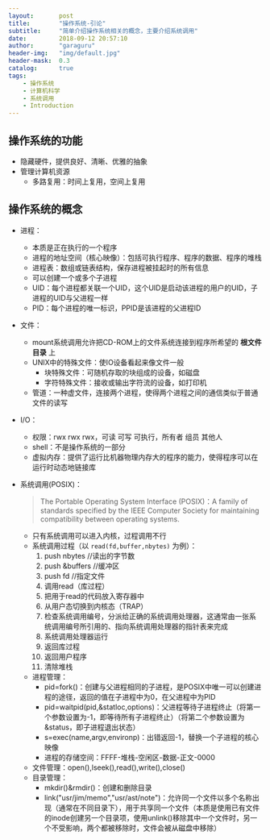 ```yaml
---
layout:       post
title:        "操作系统-引论"
subtitle:     "简单介绍操作系统相关的概念，主要介绍系统调用"
date:         2018-09-12 20:57:10
author:       "garaguru"
header-img:   "img/default.jpg"
header-mask:  0.3
catalog:      true
tags:
    - 操作系统
    - 计算机科学
    - 系统调用
    - Introduction
---
```


## 操作系统的功能
- 隐藏硬件，提供良好、清晰、优雅的抽象
- 管理计算机资源
    - 多路复用：时间上复用，空间上复用

## 操作系统的概念
- 进程：
    - 本质是正在执行的一个程序
    - 进程的地址空间（核心映像）：包括可执行程序、程序的数据、程序的堆栈
    - 进程表：数组或链表结构，保存进程被挂起时的所有信息
    - 可以创建一个或多个子进程
    - UID：每个进程都关联一个UID，这个UID是启动该进程的用户的UID，子进程的UID与父进程一样
    - PID：每个进程的唯一标识，PPID是该进程的父进程ID
- 文件：
    - mount系统调用允许把CD-ROM上的文件系统连接到程序所希望的 **根文件目录** 上 
    - UNIX中的特殊文件：使IO设备看起来像文件一般
       - 块特殊文件：可随机存取的块组成的设备，如磁盘
       - 字符特殊文件：接收或输出字符流的设备，如打印机
    - 管道：一种虚文件，连接两个进程，使得两个进程之间的通信类似于普通文件的读写
- I/O：
    - 权限：rwx rwx rwx，可读 可写 可执行，所有者 组员 其他人
    - shell：不是操作系统的一部分
    - 虚拟内存：提供了运行比机器物理内存大的程序的能力，使得程序可以在运行时动态地链接库
- 系统调用(POSIX)：
    > The Portable Operating System Interface (POSIX)：A family of standards specified by the IEEE Computer Society for maintaining compatibility between operating systems.

    - 只有系统调用可以进入内核，过程调用不行
    - 系统调用过程（以 `read(fd,buffer,nbytes)` 为例）：
        1. push nbytes //读出的字节数
        2. push &buffers //缓冲区
        3. push fd //指定文件
        4. 调用read（库过程）
        5. 把用于read的代码放入寄存器中
        6. 从用户态切换到内核态（TRAP）
        7. 检查系统调用编号，分派给正确的系统调用处理器，这通常由一张系统调用编号所引用的、指向系统调用处理器的指针表来完成
        8. 系统调用处理器运行
        9. 返回库过程
        10. 返回用户程序
        11. 清除堆栈
    - 进程管理：
        - pid=fork()：创建与父进程相同的子进程，是POSIX中唯一可以创建进程的途径，返回的值在子进程中为0，在父进程中为PID
        - pid=waitpid(pid,&statloc,options)：父进程等待子进程终止（将第一个参数设置为-1，即等待所有子进程终止）（将第二个参数设置为&status，即子进程退出状态）
        - s=exec(name,argv,environp)：出错返回-1，替换一个子进程的核心映像
        - 进程的存储空间：FFFF-堆栈-空闲区-数据-正文-0000
    - 文件管理：open(),lseek(),read(),write(),close()
    - 目录管理：
        - mkdir()&rmdir()：创建和删除目录
        - link("usr/jim/memo","usr/ast/note")：允许同一个文件以多个名称出现（通常在不同目录下），用于共享同一个文件（本质是使用已有文件的inode创建另一个目录项，使用unlink()移除其中一个文件时，另一个不受影响，两个都被移除时，文件会被从磁盘中移除）


